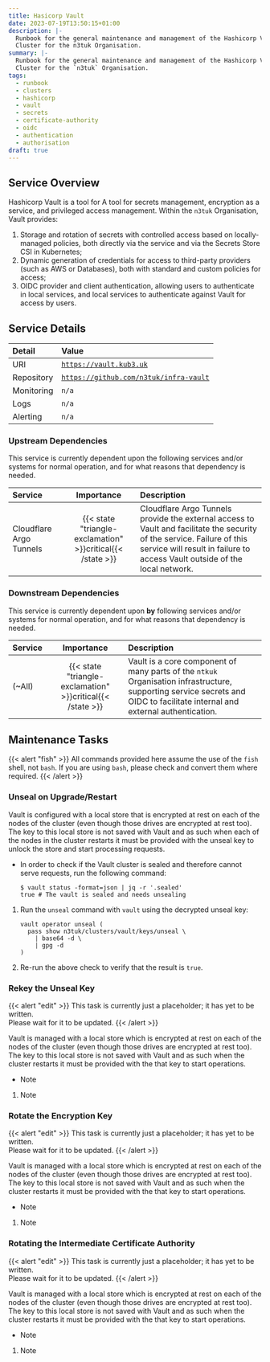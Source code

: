 ```yaml
---
title: Hasicorp Vault
date: 2023-07-19T13:50:15+01:00
description: |-
  Runbook for the general maintenance and management of the Hashicorp Vault
  Cluster for the n3tuk Organisation.
summary: |-
  Runbook for the general maintenance and management of the Hashicorp Vault
  Cluster for the `n3tuk` Organisation.
tags:
  - runbook
  - clusters
  - hashicorp
  - vault
  - secrets
  - certificate-authority
  - oidc
  - authentication
  - authorisation
draft: true
---
```


## Service Overview

Hashicorp Vault is a tool for A tool for secrets management, encryption as a
service, and privileged access management. Within the `n3tuk` Organisation,
Vault provides:

1. Storage and rotation of secrets with controlled access based on
   locally-managed policies, both directly via the service and via the Secrets
   Store CSI in Kubernetes;
1. Dynamic generation of credentials for access to third-party providers (such
   as AWS or Databases), both with standard and custom policies for access;
1. OIDC provider and client authentication, allowing users to authenticate in
   local services, and local services to authenticate against Vault for access
   by users.

## Service Details

| Detail     | Value                                                        |
| :--------- | :----------------------------------------------------------- |
| URI        | [`https://vault.kub3.uk`][kub3-vault]                        |
| Repository | [`https://github.com/n3tuk/infra-vault`][github-infra-vault] |
| Monitoring | `n/a`                                                        |
| Logs       | `n/a`                                                        |
| Alerting   | `n/a`                                                        |

[kub3-vault]: https://vault.kub3.uk
[github-infra-vault]: https://github.com/n3tuk/infra-vault

### Upstream Dependencies

This service is currently dependent upon the following services and/or systems
for normal operation, and for what reasons that dependency is needed.

| Service                 |                         Importance                         | Description                                                                                                                                                                                           |
| :---------------------- | :--------------------------------------------------------: | :---------------------------------------------------------------------------------------------------------------------------------------------------------------------------------------------------- |
| Cloudflare Argo Tunnels | {{< state "triangle-exclamation" >}}critical{{< /state >}} | Cloudflare Argo Tunnels provide the external access to Vault and facilitate the security of the service. Failure of this service will result in failure to access Vault outside of the local network. |

### Downstream Dependencies

This service is currently dependent upon **by** following services and/or
systems for normal operation, and for what reasons that dependency is needed.

| Service |                         Importance                         | Description                                                                                                                                                                 |
| :------ | :--------------------------------------------------------: | :-------------------------------------------------------------------------------------------------------------------------------------------------------------------------- |
| (~All)  | {{< state "triangle-exclamation" >}}critical{{< /state >}} | Vault is a core component of many parts of the `ntkuk` Organisation infrastructure, supporting service secrets and OIDC to facilitate internal and external authentication. |

## Maintenance Tasks

{{< alert "fish" >}} All commands provided here assume the use of the `fish`
shell, not `bash`. If you are using `bash`, please check and convert them where
required. {{< /alert >}}

### Unseal on Upgrade/Restart

Vault is configured with a local store that is encrypted at rest on each of the
nodes of the cluster (even though those drives are encrypted at rest too). The
key to this local store is not saved with Vault and as such when each of the
nodes in the cluster restarts it must be provided with the unseal key to unlock
the store and start processing requests.

- In order to check if the Vault cluster is sealed and therefore cannot serve
  requests, run the following command:

  ```console {linenos=false,hl_lines=[1]}
  $ vault status -format=json | jq -r '.sealed'
  true # The vault is sealed and needs unsealing
  ```

1. Run the `unseal` command with `vault` using the decrypted unseal key:

   ```fish
   vault operator unseal (
     pass show n3tuk/clusters/vault/keys/unseal \
       | base64 -d \
       | gpg -d
   )
   ```

1. Re-run the above check to verify that the result is `true`.

### Rekey the Unseal Key

{{< alert "edit" >}} This task is currently just a placeholder; it has yet to be
written.<br />Please wait for it to be updated. {{< /alert >}}

Vault is managed with a local store which is encrypted at rest on each of the
nodes of the cluster (even though those drives are encrypted at rest too). The
key to this local store is not saved with Vault and as such when the cluster
restarts it must be provided with the that key to start operations.

- Note

1. Note

### Rotate the Encryption Key

{{< alert "edit" >}} This task is currently just a placeholder; it has yet to be
written.<br />Please wait for it to be updated. {{< /alert >}}

Vault is managed with a local store which is encrypted at rest on each of the
nodes of the cluster (even though those drives are encrypted at rest too). The
key to this local store is not saved with Vault and as such when the cluster
restarts it must be provided with the that key to start operations.

- Note

1. Note

### Rotating the Intermediate Certificate Authority

{{< alert "edit" >}} This task is currently just a placeholder; it has yet to be
written.<br />Please wait for it to be updated. {{< /alert >}}

Vault is managed with a local store which is encrypted at rest on each of the
nodes of the cluster (even though those drives are encrypted at rest too). The
key to this local store is not saved with Vault and as such when the cluster
restarts it must be provided with the that key to start operations.

- Note

1. Note
